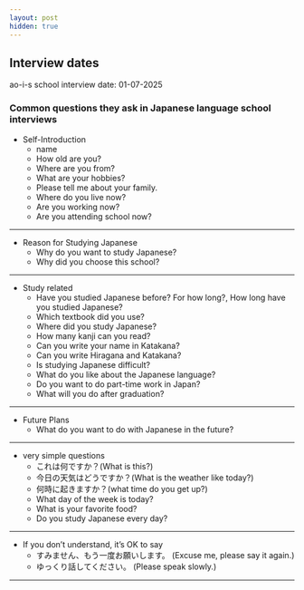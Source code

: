 ```yaml
---
layout: post
hidden: true
---
```

## Interview dates
ao-i-s school interview date: 01-07-2025

### **Common questions they ask in Japanese language school interviews**

- Self-Introduction
    - name
    - How old are you?
    - Where are you from?
    - What are your hobbies?
    - Please tell me about your family.
    - Where do you live now?
    - Are you working now?
    - Are you attending school now?

----

- Reason for Studying Japanese
    - Why do you want to study Japanese?
    - Why did you choose this school?

----

- Study related
    - Have you studied Japanese before? For how long?, How long have you studied Japanese?
    - Which textbook did you use?
    - Where did you study Japanese?
    - How many kanji can you read?
    - Can you write your name in Katakana?
    - Can you write Hiragana and Katakana?
    - Is studying Japanese difficult?
    - What do you like about the Japanese language?
    - Do you want to do part-time work in Japan?
    - What will you do after graduation?

----

- Future Plans
    - What do you want to do with Japanese in the future?

----

- very simple questions
    - これは何ですか？(What is this?)
    - 今日の天気はどうですか？(What is the weather like today?)
    - 何時に起きますか？(what time do you get up?)
    - What day of the week is today?
    - What is your favorite food?
    - Do you study Japanese every day?

----

- If you don’t understand, it’s OK to say
    - すみません、もう一度お願いします。 (Excuse me, please say it again.)
    - ゆっくり話してください。 (Please speak slowly.)

----